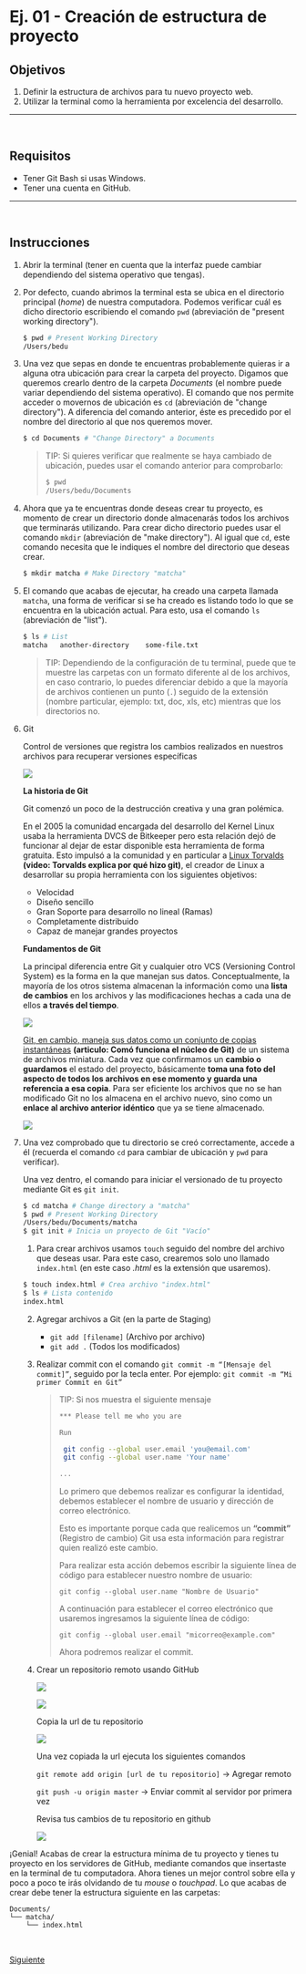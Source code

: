 # Ej. 01 - Creación de estructura de proyecto

## Objetivos
1. Definir la estructura de archivos para tu nuevo proyecto web.
2. Utilizar la terminal como la herramienta por excelencia del desarrollo.

---
<br/>

## Requisitos
- Tener Git Bash si usas Windows.
- Tener una cuenta en GitHub.

---
<br/>

## Instrucciones

1. Abrir la terminal (tener en cuenta que la interfaz puede cambiar dependiendo
   del sistema operativo que tengas).

2. Por defecto, cuando abrimos la terminal esta se ubica en el directorio
   principal (_home_) de nuestra computadora. Podemos verificar cuál es dicho
   directorio escribiendo el comando `pwd` (abreviación de "present working directory").

   ```bash
   $ pwd # Present Working Directory
   /Users/bedu
   ```

3. Una vez que sepas en donde te encuentras probablemente quieras ir a alguna
   otra ubicación para crear la carpeta del proyecto. Digamos que queremos
   crearlo dentro de la carpeta _Documents_ (el nombre puede variar dependiendo
   del sistema operativo). El comando que nos permite acceder o movernos de
   ubicación es `cd` (abreviación de "change directory"). A diferencia del comando anterior, éste es precedido por
   el nombre del directorio al que nos queremos mover.

   ```bash
   $ cd Documents # "Change Directory" a Documents
   ```

   > TIP: Si quieres verificar que realmente se haya cambiado de ubicación,
   > puedes usar el comando anterior para comprobarlo:
   >
   > ```bash
   > $ pwd
   > /Users/bedu/Documents
   > ```

4. Ahora que ya te encuentras donde deseas crear tu proyecto, es momento de
   crear un directorio donde almacenarás todos los archivos que terminarás
   utilizando. Para crear dicho directorio puedes usar el comando `mkdir` (abreviación de "make directory"). Al
   igual que `cd`, este comando necesita que le indiques el nombre del
   directorio que deseas crear.

   ```bash
   $ mkdir matcha # Make Directory "matcha"
   ```

5. El comando que acabas de ejecutar, ha creado una carpeta llamada `matcha`,
   una forma de verificar si se ha creado es listando todo lo que se encuentra
   en la ubicación actual. Para esto, usa el comando `ls` (abreviación de "list").

   ```bash
   $ ls # List
   matcha   another-directory    some-file.txt
   ```

   > TIP: Dependiendo de la configuración de tu terminal, puede que te muestre
   > las carpetas con un formato diferente al de los archivos, en caso contrario,
   > lo puedes diferenciar debido a que la mayoría de archivos contienen un
   > punto (`.`) seguido de la extensión (nombre particular, ejemplo: txt, doc,
   > xls, etc) mientras que los directorios no.

6. Git

   Control de versiones que registra los cambios realizados en nuestros archivos para recuperar
   versiones específicas


   ![](../assets/git.png)

   **La historia de Git**

   Git comenzó un poco de la destrucción creativa y una gran polémica.

   En el 2005 la comunidad encargada del desarrollo del Kernel Linux usaba la herramienta DVCS de Bitkeeper pero esta relación dejó de funcionar al dejar de estar disponible esta herramienta de forma gratuita. Esto impulsó a la comunidad y en particular a <a href="https://www.youtube.com/watch?v=iNFtX2ctExM" target="_blank">Linux Torvalds</a> **(video: Torvalds explica por qué hizo git)**, el creador de Linux a desarrollar su propia herramienta con los siguientes objetivos:

   - Velocidad
   - Diseño sencillo
   - Gran Soporte para desarrollo no lineal (Ramas)
   - Completamente distribuido
   - Capaz de manejar grandes proyectos

   **Fundamentos de Git**

   La principal diferencia entre Git y cualquier otro VCS (Versioning Control System) es la forma en la que manejan sus datos. Conceptualmente, la mayoría de los otros sistema almacenan la información como una **lista de cambios** en los archivos y las modificaciones hechas a cada una de ellos **a través del tiempo**.

   ![](../assets/git1.png)


   <a href="http://raulavila.com/2017/01/como-funciona-git-1/">Git, en cambio, maneja sus datos como un conjunto de copias instantáneas</a> **(articulo: Comó funciona el núcleo de Git)** de un sistema de archivos miniatura. Cada vez que confirmamos un **cambio o guardamos** el estado del proyecto, básicamente **toma una foto del aspecto de todos los archivos en ese momento y guarda una referencia a esa copia**. Para ser eficiente los archivos que no se han modificado Git no los almacena en el archivo nuevo, sino como un **enlace al archivo anterior idéntico** que ya se tiene almacenado.


   ![](../assets/git2.png)

7. Una vez comprobado que tu directorio se creó correctamente, accede a él
   (recuerda el comando `cd` para cambiar de ubicación y `pwd` para verificar).

   Una vez dentro, el comando para iniciar el versionado de tu proyecto mediante Git es `git init`.

   ```bash
   $ cd matcha # Change directory a "matcha"
   $ pwd # Present Working Directory
   /Users/bedu/Documents/matcha
   $ git init # Inicia un proyecto de Git "Vacío"
   ```

   1. Para crear archivos usamos `touch` seguido del nombre
   del archivo que deseas usar. Para este caso, crearemos solo uno llamado
   `index.html` (en este caso _.html_ es la extensión que usaremos).

   ```bash
   $ touch index.html # Crea archivo "index.html"
   $ ls # Lista contenido
   index.html
   ```

   2. Agregar archivos a Git (en la parte de Staging)

      - `git add [filename]` (Archivo por archivo)
      - `git add .` (Todos los modificados)

   3. Realizar commit con el comando `git commit -m “[Mensaje del commit]”`, seguido por la tecla enter. Por ejemplo: `git commit -m “Mi primer Commit en Git”`

      > TIP: Si nos muestra el siguiente mensaje
      > ```bash
      > *** Please tell me who you are
      >
      > Run
      >
      >  git config --global user.email 'you@email.com'
      >  git config --global user.name 'Your name'
      >
      > ...
      >```
      > Lo primero que debemos realizar es configurar la identidad, debemos establecer el nombre de usuario y dirección de correo electrónico.
      >
      > Esto es importante porque cada que realicemos un **“commit”** (Registro de cambio) Git usa esta información para registrar quien realizó este cambio.
      >
      > Para realizar esta acción debemos escribir la siguiente línea de código para establecer nuestro nombre de usuario:
      >
      > `git config --global user.name "Nombre de Usuario"`
      >
      > A continuación para establecer el correo electrónico que usaremos ingresamos la siguiente línea de código:
      >
      > `git config --global user.email "micorreo@example.com"`
      >
      > Ahora podremos realizar el commit.

   4. Crear un repositorio remoto usando GitHub

      ![](../assets/git3.png)

      ![](../assets/git4.png)

      Copia la url de tu repositorio

      ![](../assets/git5.png)

      Una vez copiada la url ejecuta los siguientes comandos

      `git remote add origin [url de tu repositorio]` -> Agregar remoto

      `git push -u origin master` -> Enviar commit al servidor por primera vez

      Revisa tus cambios de tu repositorio en github

      ![](../assets/git6.png)

¡Genial! Acabas de crear la estructura mínima de tu proyecto y tienes tu proyecto en
los servidores de GitHub, mediante comandos que insertaste en la terminal de tu computadora. Ahora tienes un mejor control sobre
ella y poco a poco te irás olvidando de tu _mouse_ o _touchpad_. Lo que acabas de crear debe
tener la estructura siguiente en las carpetas:

```text
Documents/
└── matcha/
    └── index.html
```

<br/>

[Siguiente](../Ejemplo%2002/README.md)